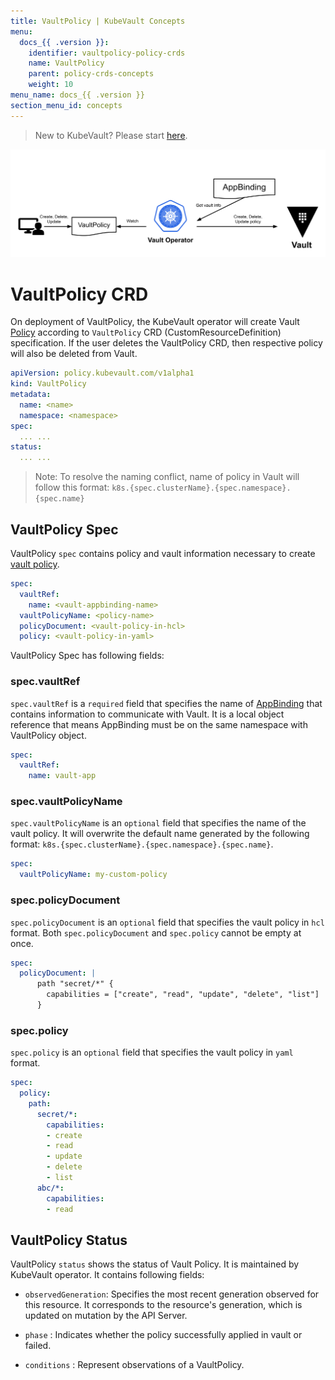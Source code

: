 ```yaml
---
title: VaultPolicy | KubeVault Concepts
menu:
  docs_{{ .version }}:
    identifier: vaultpolicy-policy-crds
    name: VaultPolicy
    parent: policy-crds-concepts
    weight: 10
menu_name: docs_{{ .version }}
section_menu_id: concepts
---
```


> New to KubeVault? Please start [here](/docs/concepts/README.md).

![Vault Policy CRD](/docs/images/concepts/vault_policy.svg)

# VaultPolicy CRD

On deployment of VaultPolicy, the KubeVault operator will create Vault [Policy](https://www.vaultproject.io/docs/concepts/policies.html) 
according to `VaultPolicy` CRD (CustomResourceDefinition) specification. If the user deletes the VaultPolicy CRD, then respective policy will also be deleted from Vault.

```yaml
apiVersion: policy.kubevault.com/v1alpha1
kind: VaultPolicy
metadata:
  name: <name>
  namespace: <namespace>
spec:
  ... ...
status:
  ... ...
```

> Note: To resolve the naming conflict, name of policy in Vault will follow this format: `k8s.{spec.clusterName}.{spec.namespace}.{spec.name}`


## VaultPolicy Spec

VaultPolicy `spec` contains policy and vault information necessary to create [vault policy](https://www.vaultproject.io/docs/concepts/policies.html).

```yaml
spec:
  vaultRef:
    name: <vault-appbinding-name>
  vaultPolicyName: <policy-name>
  policyDocument: <vault-policy-in-hcl>
  policy: <vault-policy-in-yaml>
```

VaultPolicy Spec has following fields:

### spec.vaultRef

`spec.vaultRef` is a `required` field that specifies the name of [AppBinding](/docs/concepts/vault-server-crds/auth-methods/appbinding.md) that contains information to communicate with Vault.
 It is a local object reference that means AppBinding must be on the same namespace with VaultPolicy object. 

```yaml
spec:
  vaultRef:
    name: vault-app
```

### spec.vaultPolicyName

`spec.vaultPolicyName` is an `optional` field that specifies the name of the vault policy. 
It will overwrite the default name generated by the following format: `k8s.{spec.clusterName}.{spec.namespace}.{spec.name}`.

```yaml 
spec:
  vaultPolicyName: my-custom-policy
```


### spec.policyDocument

`spec.policyDocument` is an `optional` field that specifies the vault policy in `hcl` format. Both 
`spec.policyDocument` and `spec.policy` cannot be empty at once. 

```yaml
spec:
  policyDocument: |
      path "secret/*" {
        capabilities = ["create", "read", "update", "delete", "list"]
      }
```

### spec.policy

`spec.policy` is an `optional` field that specifies the vault policy in `yaml` format.

```yaml
spec:
  policy:
    path:
      secret/*:
        capabilities:
        - create
        - read
        - update
        - delete
        - list
      abc/*:
        capabilities:
        - read   
```


## VaultPolicy Status

VaultPolicy `status` shows the status of Vault Policy. It is maintained by KubeVault operator. It contains following fields:

- `observedGeneration`: Specifies the most recent generation observed for this resource. It corresponds to the resource's generation, 
    which is updated on mutation by the API Server.

- `phase` : Indicates whether the policy successfully applied in vault or failed.

- `conditions` : Represent observations of a VaultPolicy.
